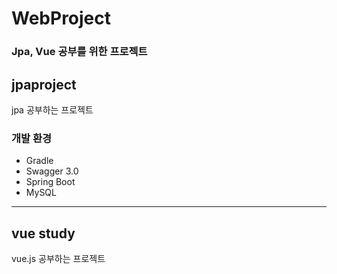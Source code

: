 # WebProject
### Jpa, Vue 공부를 위한 프로젝트  



## jpaproject

jpa 공부하는 프로젝트


### 개발 환경
- Gradle
- Swagger 3.0
- Spring Boot
- MySQL


----------------

## vue study

vue.js 공부하는 프로젝트

